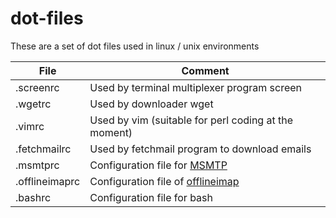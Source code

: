 dot-files
=========
These are a set of dot files used in linux / unix environments

File             | Comment
-----------------|------------
.screenrc        | Used by terminal multiplexer program screen
.wgetrc          | Used by downloader wget
.vimrc		 | Used by vim (suitable for perl coding at the moment)
.fetchmailrc	 | Used by fetchmail program to download emails
.msmtprc	 | Configuration file for [MSMTP](http://msmtp.sourceforge.net)
.offlineimaprc	 | Configuration file of [offlineimap](http://offlineimap.org)
.bashrc		 | Configuration file for bash

